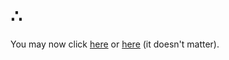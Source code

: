 # &there4;

You may now click [here](https://bkis.github.io) or [here](https://bkis.github.io) (it doesn't matter).